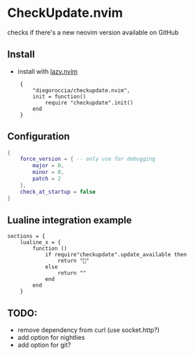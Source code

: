 # CheckUpdate.nvim

checks if there's a new neovim version available on GitHub
## Install

* install with [lazy.nvim](https://github.com/folke/lazy.nvim)

```
    {
        "diegoroccia/checkupdate.nvim",
        init = function()
            require "checkupdate".init()
        end
    }
```

## Configuration

```lua
{
    force_version = { -- only use for debugging
        major = 0,
        minor = 8,
        patch = 2
    },
    check_at_startup = false
}
```

## Lualine integration example

```
sections = {
    lualine_x = {
        function ()
            if require"checkupdate".update_available then
                return "🚀"
            else
                return ""
            end
        end
    }

```

## TODO:
* remove dependency from curl (use socket.http?)
* add option for nightlies
* add option for git?
